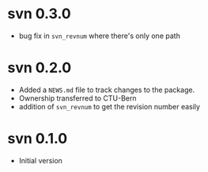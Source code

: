 # svn 0.3.0

* bug fix in `svn_revnum` where there's only one path

# svn 0.2.0

* Added a `NEWS.md` file to track changes to the package.
* Ownership transferred to CTU-Bern
* addition of `svn_revnum` to get the revision number easily

# svn 0.1.0

* Initial version
